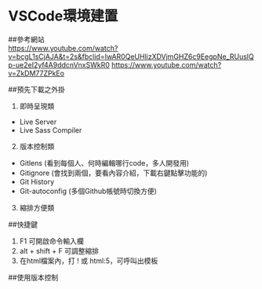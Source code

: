 # VSCode環境建置

##參考網站  
https://www.youtube.com/watch?v=bcgL1sCjAJA&t=2s&fbclid=IwAR0QeUHlizXDVjmGHZ6c9EegpNe_RUuslQp-ue2eI2yf4A9ddcnVnxSWkR0
https://www.youtube.com/watch?v=ZkDM77ZPkEo

##預先下載之外掛  
1. 即時呈現類
- Live Server
- Live Sass Compiler
2. 版本控制類
- Gitlens (看到每個人、何時編輯哪行code，多人開發用)
- Gitignore (會找到兩個，要看內容介紹，下載右鍵點擊功能的)
- Git History
- Git-autoconfig (多個Github帳號時切換方便)
3. 縮排方便類


##快捷鍵  

1. F1 可開啟命令輸入欄
2. alt + shift + F 可調整縮排
3. 在html檔案內，打 ! 或 html:5，可呼叫出模板

##使用版本控制  
